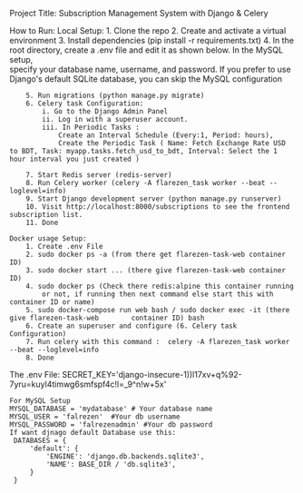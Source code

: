 Project Title: Subscription Management System with Django & Celery

How to Run: 
    Local Setup: 
        1. Clone the repo
        2. Create and activate a virtual environment
        3. Install dependencies (pip install -r requirements.txt)
        4. In the root directory, create a .env file and edit it as shown below. In the MySQL setup,        
            specify your database name, username, and password. If you prefer to use Django's default SQLite database, you can skip the MySQL configuration

        5. Run migrations (python manage.py migrate)
        6. Celery task Configuration: 
            i. Go to the Django Admin Panel
            ii. Log in with a superuser account.
            iii. In Periodic Tasks : 
                Create an Interval Schedule (Every:1, Period: hours), 
                Create the Periodic Task ( Name: Fetch Exchange Rate USD to BDT, Task: myapp.tasks.fetch_usd_to_bdt, Interval: Select the 1 hour interval you just created )

        7. Start Redis server (redis-server)
        8. Run Celery worker (celery -A flarezen_task worker --beat --loglevel=info)
        9. Start Django development server (python manage.py runserver)
        10. Visit http://localhost:8000/subscriptions to see the frontend subscription list.
        11. Done

    Docker usage Setup:
        1. Create .env File
        2. sudo docker ps -a (from there get flarezen-task-web container ID)
        3. sudo docker start ... (there give flarezen-task-web container ID)
        4. sudo docker ps (Check there redis:alpine this container running 
            or not, if running then next command else start this with container ID or name)
        5. sudo docker-compose run web bash / sudo docker exec -it (there give flarezen-task-web        container ID) bash
        6. Create an superuser and configure (6. Celery task Configuration)
        7. Run celery with this command :  celery -A flarezen_task worker --beat --loglevel=info
        8. Done

The .env File: 
    SECRET_KEY='django-insecure-1))l17xv+q%92-7yru=kuyl4timwg6smfspf4c!l=_9^n!w+5x'

    For MySQL Setup 
    MYSQL_DATABASE = 'mydatabase' # Your database name
    MYSQL_USER = 'falrezen'  #Your db username
    MYSQL_PASSWORD = 'falrezenadmin' #Your db password
    If want djnago default Database use this:
     DATABASES = {
         'default': {
             'ENGINE': 'django.db.backends.sqlite3',
             'NAME': BASE_DIR / 'db.sqlite3',
         }
     }
